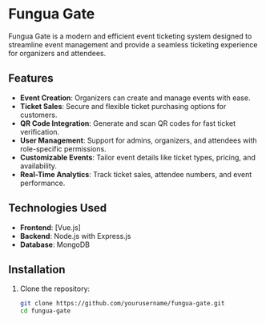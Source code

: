 # Fungua Gate
Fungua Gate is a modern and efficient event ticketing system designed to streamline event management and provide a seamless ticketing experience for organizers and attendees.

## Features

- **Event Creation**: Organizers can create and manage events with ease.
- **Ticket Sales**: Secure and flexible ticket purchasing options for customers.
- **QR Code Integration**: Generate and scan QR codes for fast ticket verification.
- **User Management**: Support for admins, organizers, and attendees with role-specific permissions.
- **Customizable Events**: Tailor event details like ticket types, pricing, and availability.
- **Real-Time Analytics**: Track ticket sales, attendee numbers, and event performance.

## Technologies Used

- **Frontend**: [Vue.js]
- **Backend**: Node.js with Express.js
- **Database**: MongoDB


## Installation

1. Clone the repository:
   ```bash
   git clone https://github.com/yourusername/fungua-gate.git
   cd fungua-gate

